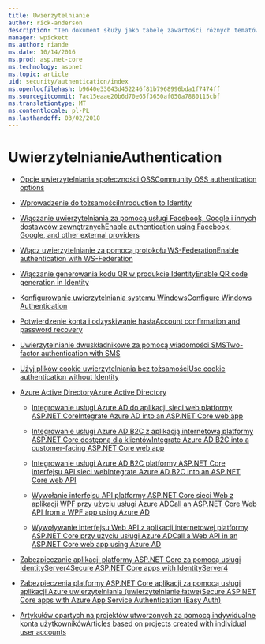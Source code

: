 ```yaml
---
title: Uwierzytelnianie
author: rick-anderson
description: "Ten dokument służy jako tabelę zawartości różnych tematów uwierzytelniania platformy ASP.NET Core."
manager: wpickett
ms.author: riande
ms.date: 10/14/2016
ms.prod: asp.net-core
ms.technology: aspnet
ms.topic: article
uid: security/authentication/index
ms.openlocfilehash: b9640e33043d452246f81b7968996bda1f7474ff
ms.sourcegitcommit: 7ac15eaae20b6d70e65f3650af050a7880115cbf
ms.translationtype: MT
ms.contentlocale: pl-PL
ms.lasthandoff: 03/02/2018
---
```

# <a name="authentication"></a><span data-ttu-id="b9c31-103">Uwierzytelnianie</span><span class="sxs-lookup"><span data-stu-id="b9c31-103">Authentication</span></span>

* [<span data-ttu-id="b9c31-104">Opcje uwierzytelniania społeczności OSS</span><span class="sxs-lookup"><span data-stu-id="b9c31-104">Community OSS authentication options</span></span>](community.md)

* [<span data-ttu-id="b9c31-105">Wprowadzenie do tożsamości</span><span class="sxs-lookup"><span data-stu-id="b9c31-105">Introduction to Identity</span></span>](identity.md)

* [<span data-ttu-id="b9c31-106">Włączanie uwierzytelniania za pomocą usługi Facebook, Google i innych dostawców zewnętrznych</span><span class="sxs-lookup"><span data-stu-id="b9c31-106">Enable authentication using Facebook, Google, and other external providers</span></span>](social/index.md)

* [<span data-ttu-id="b9c31-107">Włącz uwierzytelnianie za pomocą protokołu WS-Federation</span><span class="sxs-lookup"><span data-stu-id="b9c31-107">Enable authentication with WS-Federation</span></span>](ws-federation.md)

* [<span data-ttu-id="b9c31-108">Włączanie generowania kodu QR w produkcie Identity</span><span class="sxs-lookup"><span data-stu-id="b9c31-108">Enable QR code generation in Identity</span></span>](identity-enable-qrcodes.md)

* [<span data-ttu-id="b9c31-109">Konfigurowanie uwierzytelniania systemu Windows</span><span class="sxs-lookup"><span data-stu-id="b9c31-109">Configure Windows Authentication</span></span>](windowsauth.md)

* [<span data-ttu-id="b9c31-110">Potwierdzenie konta i odzyskiwanie hasła</span><span class="sxs-lookup"><span data-stu-id="b9c31-110">Account confirmation and password recovery</span></span>](accconfirm.md)

* [<span data-ttu-id="b9c31-111">Uwierzytelnianie dwuskładnikowe za pomocą wiadomości SMS</span><span class="sxs-lookup"><span data-stu-id="b9c31-111">Two-factor authentication with SMS</span></span>](2fa.md)

* [<span data-ttu-id="b9c31-112">Użyj plików cookie uwierzytelniania bez tożsamości</span><span class="sxs-lookup"><span data-stu-id="b9c31-112">Use cookie authentication without Identity</span></span>](cookie.md)

* [<span data-ttu-id="b9c31-113">Azure Active Directory</span><span class="sxs-lookup"><span data-stu-id="b9c31-113">Azure Active Directory</span></span>](azure-active-directory/index.md)

  * [<span data-ttu-id="b9c31-114">Integrowanie usługi Azure AD do aplikacji sieci web platformy ASP.NET Core</span><span class="sxs-lookup"><span data-stu-id="b9c31-114">Integrate Azure AD into an ASP.NET Core web app</span></span>](https://azure.microsoft.com/documentation/samples/active-directory-dotnet-webapp-openidconnect-aspnetcore/)

  * [<span data-ttu-id="b9c31-115">Integrowanie usługi Azure AD B2C z aplikacją internetową platformy ASP.NET Core dostępną dla klientów</span><span class="sxs-lookup"><span data-stu-id="b9c31-115">Integrate Azure AD B2C into a customer-facing ASP.NET Core web app</span></span>](azure-ad-b2c.md)

  * [<span data-ttu-id="b9c31-116">Integrowanie usługi Azure AD B2C platformy ASP.NET Core interfejsu API sieci web</span><span class="sxs-lookup"><span data-stu-id="b9c31-116">Integrate Azure AD B2C into an ASP.NET Core web API</span></span>](azure-ad-b2c-webapi.md)

  * [<span data-ttu-id="b9c31-117">Wywołanie interfejsu API platformy ASP.NET Core sieci Web z aplikacji WPF przy użyciu usługi Azure AD</span><span class="sxs-lookup"><span data-stu-id="b9c31-117">Call an ASP.NET Core Web API from a WPF app using Azure AD</span></span>](https://azure.microsoft.com/documentation/samples/active-directory-dotnet-native-aspnetcore/)

  * [<span data-ttu-id="b9c31-118">Wywoływanie interfejsu Web API z aplikacji internetowej platformy ASP.NET Core przy użyciu usługi Azure AD</span><span class="sxs-lookup"><span data-stu-id="b9c31-118">Call a Web API in an ASP.NET Core web app using Azure AD</span></span>](https://azure.microsoft.com/documentation/samples/active-directory-dotnet-webapp-webapi-openidconnect-aspnetcore/)

* [<span data-ttu-id="b9c31-119">Zabezpieczanie aplikacji platformy ASP.NET Core za pomocą usługi IdentityServer4</span><span class="sxs-lookup"><span data-stu-id="b9c31-119">Secure ASP.NET Core apps with IdentityServer4</span></span>](http://docs.identityserver.io/en/release/)

* [<span data-ttu-id="b9c31-120">Zabezpieczenia platformy ASP.NET Core aplikacji za pomocą usługi aplikacji Azure uwierzytelniania (uwierzytelnianie łatwe)</span><span class="sxs-lookup"><span data-stu-id="b9c31-120">Secure ASP.NET Core apps with Azure App Service Authentication (Easy Auth)</span></span>](https://docs.microsoft.com/azure/app-service/app-service-authentication-overview)

* [<span data-ttu-id="b9c31-121">Artykułów opartych na projektów utworzonych za pomocą indywidualne konta użytkowników</span><span class="sxs-lookup"><span data-stu-id="b9c31-121">Articles based on projects created with individual user accounts</span></span>](xref:security/authentication/individual)
